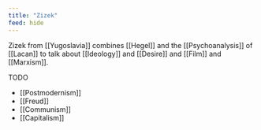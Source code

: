 ```yaml
---
title: "Zizek"
feed: hide
---
```


Zizek from [[Yugoslavia]] combines [[Hegel]] and the [[Psychoanalysis]] of [[Lacan]] to talk about [[Ideology]] and [[Desire]] and [[Film]] and [[Marxism]]. 


TODO

- [[Postmodernism]]
- [[Freud]]
- [[Communism]]
- [[Capitalism]]